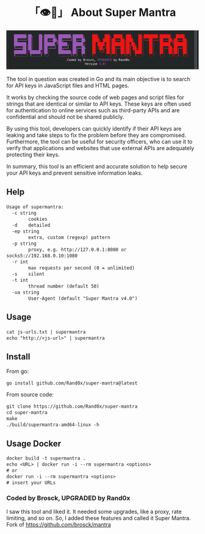 <h1 align="center">「👁️🔑」 About Super Mantra</h1>

<p align="center"><img src="assets/banner.png"></p>

The tool in question was created in Go and its main objective is to search for API keys in JavaScript files and HTML pages.

It works by checking the source code of web pages and script files for strings that are identical or similar to API keys. These keys are often used for authentication to online services such as third-party APIs and are confidential and should not be shared publicly.

By using this tool, developers can quickly identify if their API keys are leaking and take steps to fix the problem before they are compromised. Furthermore, the tool can be useful for security officers, who can use it to verify that applications and websites that use external APIs are adequately protecting their keys.

In summary, this tool is an efficient and accurate solution to help secure your API keys and prevent sensitive information leaks.

## Help

```
Usage of supermantra:
  -c string
        cookies
  -d    detailed
  -ep string
        extra, custom (regexp) pattern
  -p string
        proxy, e.g. http://127.0.0.1:8080 or socks5://192.168.0.10:1080
  -r int
        max requests per second (0 = unlimited)
  -s    silent
  -t int
        thread number (default 50)
  -ua string
        User-Agent (default "Super Mantra v4.0")
```

## Usage

```
cat js-urls.txt | supermantra
echo "http://<js-url>" | supermantra
```

## Install

From go:

```
go install github.com/Rand0x/super-mantra@latest
```

From source code:

```
git clone https://github.com/Rand0x/super-mantra
cd super-mantra
make
./build/supermantra-amd64-linux -h
```

## Usage Docker

```
docker build -t supermantra .
echo <URL> | docker run -i --rm supermantra <options>
# or
docker run -i --rm supermantra <options>
# insert your URLs
```

### Coded by Brosck, UPGRADED by Rand0x

I saw this tool and liked it. It needed some upgrades, like a proxy, rate limiting, and so on. So, I added these features and called it Super Mantra.
Fork of https://github.com/brosck/mantra
